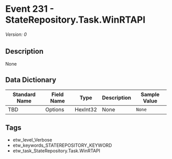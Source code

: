 # Event 231 - StateRepository.Task.WinRTAPI
###### Version: 0

## Description
None

## Data Dictionary
|Standard Name|Field Name|Type|Description|Sample Value|
|---|---|---|---|---|
|TBD|Options|HexInt32|None|`None`|

## Tags
* etw_level_Verbose
* etw_keywords_STATEREPOSITORY_KEYWORD
* etw_task_StateRepository.Task.WinRTAPI